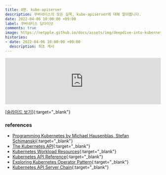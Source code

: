 ```yaml
---
title: 4편. kube-apiserver  
description: 쿠버네티스의 모든 길목, kube-apiserver에 대해 알아봅니다.        
date: 2022-04-06 10:00:00 +09:00
label: 쿠버네티스 딥다이브
comments: true
image: https://netpple.github.io/docs/assets/img/deepdive-into-kubernetes-4-kube-apiserver.png
histories:
- date: 2022-04-06 10:00:00 +09:00
  description: 최초 게시
---
```

<div class="responsive-wrap">
  <iframe src="https://docs.google.com/presentation/d/e/2PACX-1vR0k4q0PJf-8f9Qu3OXBFxALZxSmXdc3Bn3YWi96SeL2SDn3ouWHM49l_TCNdYL0nwKIX4BoKv5qI3r/embed?start=false&loop=false&delayms=3000" frameborder="0" width="100%" allowfullscreen="true" mozallowfullscreen="true" webkitallowfullscreen="true"></iframe>
</div>

[[슬라이드 보기]](https://docs.google.com/presentation/d/1s7PUNDvrWo__IH9gYmQDsVPzzD985NB3MS4ZutEFaFk/edit#){:target="_blank"}

### references
- [Programming Kubernetes by Michael Hausenblas, Stefan Schimanski](https://www.oreilly.com/library/view/programming-kubernetes/9781492047094/){:target="_blank"}
- [The Kubernetes API](https://kubernetes.io/docs/concepts/overview/kubernetes-api/){:target="_blank"}
- [Kubernetes Workload Resources](https://kubernetes.io/docs/reference/kubernetes-api/workload-resources/){:target="_blank"}
- [Kubernetes API Reference](https://kubernetes.io/docs/reference/kubernetes-api/){:target="_blank"}
- [Exploring Kubernetes Operator Pattern](https://iximiuz.com/en/posts/kubernetes-operator-pattern/){:target="_blank"}
- [Kubernetes API Server Chain](https://mobile.twitter.com/hasheddan/status/1457390669937451015){:target="_blank"}